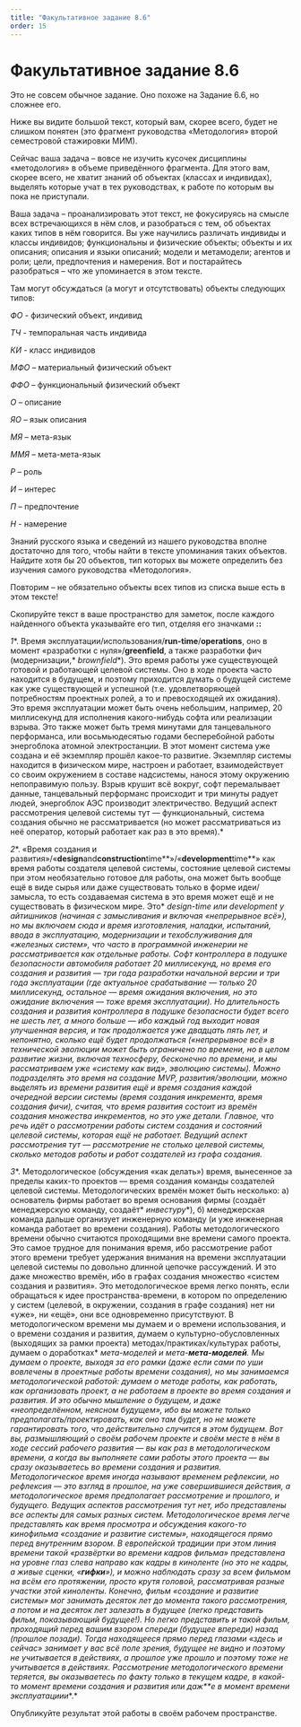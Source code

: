 ```yaml
---
title: "Факультативное задание 8.6"
order: 15
---
```


# Факультативное задание 8.6

Это не совсем обычное задание. Оно похоже на Задание 6.6, но сложнее его.

Ниже вы видите большой текст, который вам, скорее всего, будет не слишком понятен (это фрагмент руководства «Методология» второй семестровой стажировки МИМ).

Сейчас ваша задача – вовсе не изучить кусочек дисциплины «методология» в объеме приведённого фрагмента. Для этого вам, скорее всего, не хватит знаний об объектах (классах и индивидах), выделять которые учат в тех руководствах, к работе по которым вы пока не приступали.

Ваша задача – проанализировать этот текст, не фокусируясь на смысле всех встречающихся в нём слов, и разобраться с тем, об объектах каких типов в нём говорится. Вы уже научились различать индивиды и классы индивидов; функциональны и физические объекты; объекты и их описания; описания и языки описаний; модели и метамодели; агентов и роли; цели, предпочтения и намерения. Вот и постарайтесь разобраться – что же упоминается в этом тексте.

Там могут обсуждаться (а могут и отсутствовать) объекты следующих типов:

*ФО* - физический объект, индивид

*ТЧ* - темпоральная часть индивида

*КИ* - класс индивидов

*МФО* – материальный физический объект

*ФФО* – функциональный физический объект

*О* – описание

*ЯО* – язык описания

*МЯ* – мета-язык

*ММЯ* – мета-мета-язык

*Р* – роль

*И* – интерес

*П* – предпочтение

*Н* - намерение

Знаний русского языка и сведений из нашего руководства вполне достаточно для того, чтобы найти в тексте упоминания таких объектов. Найдите хотя бы 20 объектов, тип которых вы можете определить без изучения самого руководства «Методология».

Повторим – не обязательно объекты всех типов из списка выше есть в этом тексте!

Скопируйте текст в ваше пространство для заметок, после каждого найденного объекта указывайте его тип, отделяя его значками **::**

*1**. Время эксплуатации/использования/**run-time**/**operations**, оно в момент «разработки с нуля»/**greenfield**, а также разработки фич (модернизации,* *brownfield**). Это время работы уже существующей готовой и работающей целевой системы. Оно в ходе проекта часто находится в будущем, и поэтому приходится думать о будущей системе как уже существующей и успешной (т.е. удовлетворяющей потребностям проектных ролей, а то и превосходящей их ожидания). Это время эксплуатации может быть очень небольшим, например, 20 миллисекунд для исполнения какого-нибудь софта или реализации взрыва. Это также может быть тремя минутами для танцевального перформанса, или восьмьюдесятью годами бесперебойной работы энергоблока атомной электростанции. В этот момент система уже создана и её экземпляр прошёл какое-то развитие. Экземпляр системы находится в физическом мире, настроен и работает, взаимодействует со своим окружением в составе надсистемы, нанося этому окружению непоправимую пользу. Взрыв крушит всё вокруг, софт перемалывает данные, танцевальный перформанс происходит и три минуты радует людей, энергоблок АЭС производит электричество. Ведущий аспект рассмотрения целевой системы тут — функциональный, система создания обычно не рассматривается (но может рассматриваться из неё оператор, который работает как раз в это время).*

*2**. «Время создания и развития»/«**design**and**construction**time**»/«**development**time**» как время работы создателя целевой системы, состояние целевой системы при этом необязательно готовое для работы, она может быть вообще ещё в виде сырья или даже существовать только в форме идеи/замысла, то есть создаваемая система в это время может ещё и не существовать в физическом мире. Это* *design-time* *или* *development* *у айтишников (начиная с* *замысливания* *и включая «непрерывное всё»), но мы включаем сюда и время изготовления, наладки, испытаний, ввода в эксплуатацию, модернизации и техобслуживания для «железных систем», что часто в программной инженерии не рассматривается как отдельные работы. Софт контроллера в подушке безопасности автомобиля работает 20 миллисекунд, но время его создания и развития — три года разработки начальной версии и* *три года эксплуатации (где актуальное срабатывание — только 20 миллисекунд, остальное — время ожидания включения, но это ожидание включения — тоже время эксплуатации). Но длительность создания и развития контроллера в подушке безопасности будет всего не шесть лет, а много больше — ибо каждый год выходит новая улучшенная версия, и так продолжается уже двадцать пять лет, и непонятно, сколько ещё будет продолжаться («непрерывное всё» в технической эволюции может быть ограничено по времени, но в целом развитие жизни, включая техносферу, бесконечно по времени, и мы рассматриваем уже «систему как вид», эволюцию системы). Можно подразделять это время на создание MVP, развития/эволюции, можно выделять из времени развития ещё и время создания каждой очередной версии системы (время создания инкремента, время создания фичи), считая, что время развития состоит из времён создания множества инкрементов, но это уже детали. Главное, что речь идёт о рассмотрении работы систем создания и состояний целевой системы, которая ещё не работает. Ведущий аспект рассмотрения тут — рассмотрение не столько целевой системы, сколько методов работы и работ создателей из графа создания.*

*3**. Методологическое (обсуждения «как делать») время, вынесенное за пределы каких-то проектов — время создания команды создателей целевой системы. Методологических времён может быть несколько: а) основатель фирмы работает во время основания фирмы (создаёт менеджерскую команду, создаёт* *инвестуру**), б) менеджерская команда дальше организует инженерную команду (и уже инженерная команда работает во времени создания). Работы методологического времени обычно считаются проходящими вне времени самого проекта. Это самое трудное для понимания время, ибо рассмотрение работ этого времени требует удержания внимания на времени эксплуатации целевой системы по довольно длинной цепочке рассуждений. И это даже множество времён, ибо в графах создания множество «систем создания и развития». Это методологическое время легко понять, если обращаться к идее пространства-времени, в котором по определению у систем (целевой, в окружении, создания в графе создания) нет ни «уже», ни «ещё», они все одновременно присутствуют. В методологическом времени мы думаем и о времени использования, и о времени создания и развития, думаем о культурно-обусловленных (выходящих за рамки проекта) методах/практиках/культурах работы, думаем о доработках* *мета-моделей* *и мета-**мета-моделей**. Мы думаем о проекте, выходя за его рамки (даже если сами по уши вовлечены в проектные работы времени создания), но мы занимаемся методологической работой: думаем о методе работы, как работать, как организовать проект, а не работаем в проекте во время создания и развития. И это обычно мышление о будущем, и даже «неопределённом, неясном будущем», ибо вы можете только предполагать/проектировать, как оно там будет, но не можете гарантировать того, что действительно случится в этом будущем. Вот вы, размышляющий о своём рабочем проекте и своём месте в нём в ходе* *сессий рабочего развития* *— вы как раз в методологическом времени, а когда вы выполняете сами работы этого проекта — вы сразу оказываетесь во времени создания и развития. Методологическое время иногда называют временем рефлексии, но рефлексия — это взгляд в прошлое, на уже совершившиеся действия, а методологическое время предполагает рассмотрение и прошлого, и будущего. Ведущих аспектов рассмотрения тут нет, ибо представлены все аспекты для самых разных систем. Методологическое время легче представлять как время просмотра и обсуждения какого-то кинофильма «создание и развитие системы», находящегося прямо перед внутренним взором. В европейской традиции при этом линия времени такой «развёртки во времени кадров фильма» представлена на уровне глаз слева направо как кадры в киноленте (но это не кадры, а живые сценки, «**гифки**»), и можно наблюдать сразу за всем фильмом на всём его протяжении, просто крутя головой, рассматривая разные участки этой киноленты. Конечно, фильм «создание и развитие системы» мог занимать десяток лет до момента такого рассмотрения, а потом и на десяток лет залезать в будущее (легко представить фильм, показывающий будущее!). Но легко представить и такой фильм, проходящий перед* *вашим взором спереди (будущее впереди) назад (прошлое позади). Тогда находящееся прямо перед глазами «здесь и сейчас» занимает у вас всё поле зрения, будущее не видно и поэтому не учитывается в действиях, а прошлое уже прошло и поэтому тоже не учитывается в действиях. Рассмотрение методологического времени теряется, вы оказываетесь по факту только в текущем кадре, в какой-то момент времени создания и развития или даж**е в момент времени* *эксплуатациии**.*

Опубликуйте результат этой работы в своём рабочем пространстве.